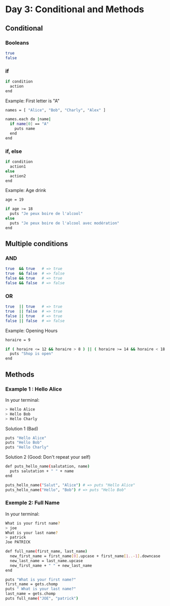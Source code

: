 # Day 3: Conditional and Methods

## Conditional
### Booleans
```bash
true
false
```

### if
```bash
if condition
  action
end
```

Example: First letter is "A"

```bash
names = [ "Alice", "Bob", "Charly", "Alex" ]

names.each do |name|
  if name[0] == "A"
    puts name
  end
end
```

### if, else
```bash
if condition
  action1
else
  action2
end
```

Example: Age drink
```bash
age = 19

if age >= 18
  puts "Je peux boire de l'alcool"
else
  puts "Je peux boire de l'alcool avec modération"
end
```

## Multiple conditions
### AND

```bash
true  && true   # => true
true  && false  # => false
false && true   # => true
false && false  # => false
```

### OR

```bash
true  || true   # => true
true  || false  # => true
false || true   # => true
false || false  # => false
```

Example: Opening Hours
```bash
horaire = 9

if ( horaire <= 12 && horaire > 8 ) || ( horaire >= 14 && horaire < 18 )
  puts "Shop is open"
end
```

## Methods
### Example 1 : Hello Alice

In your terminal:
```bash
> Hello Alice
> Hello Bob
> Hello Charly
```

Solution 1 (Bad)
```bash
puts "Hello Alice"
puts "Hello Bob"
puts "Hello Charly"
```

Solution 2 (Good: Don't repeat your self)
```bash
def puts_hello_name(salutation, name)
  puts salutation + " " + name
end

puts_hello_name("Salut", "Alice") # => puts "Hello Alice"
puts_hello_name("Hello", "Bob") # => puts "Hello Bob"
```

### Exemple 2: Full Name

In your terminal:
```bash
What is your first name?
> joe
What is your last name?
> patrick
Joe PATRICK
```

```bash
def full_name(first_name, last_name)
  new_first_name = first_name[0].upcase + first_name[1..-1].downcase
  new_last_name = last_name.upcase
  new_first_name + " " + new_last_name
end

puts "What is your first name?"
first_name = gets.chomp
puts " What is your last name?"
last_name = gets.chomp
puts full_name("JOE", "patrick")
```

